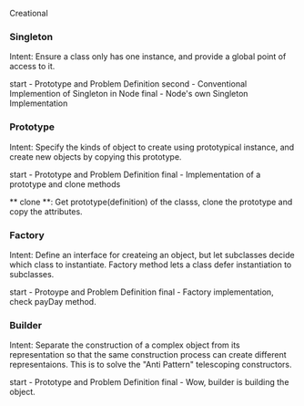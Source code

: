 Creational 

### Singleton
Intent:
Ensure a class only has one instance, and provide a global point of access to it.

start - Prototype and Problem Definition
second - Conventional Implemention of Singleton in Node
final - Node's own Singleton Implementation

### Prototype
Intent:
Specify the kinds of object to create using prototypical instance, and create new
objects by copying this prototype.

start - Prototype and Problem Definition
final - Implementation of a prototype and clone methods

** clone **: Get prototype(definition) of the classs, clone the prototype and copy the attributes.

### Factory
Intent:
Define an interface for createing an object, but let subclasses decide which class to instantiate.
Factory method lets a class defer instantiation to subclasses.

start - Protoype and Problem Definition
final - Factory implementation, check payDay method.

### Builder
Intent:
Separate the construction of a complex object from its representation so that the same construction process can create different representaions.
This is to solve the "Anti Pattern" telescoping constructors.

start - Prototype and Problem Definition
final - Wow, builder is building the object.